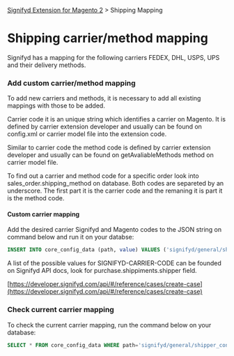 [Signifyd Extension for Magento 2](../README.md) > Shipping Mapping

# Shipping carrier/method mapping

Signifyd has a mapping for the following carriers FEDEX, DHL, USPS, UPS and their delivery methods.

### Add custom carrier/method mapping

To add new carriers and methods, it is necessary to add all existing mappings with those to be added.

Carrier code it is an unique string which identifies a carrier on Magento. It is defined by carrier extension developer and usually can be found on config.xml or carrier model file into the extension code.

Similar to carrier code the method code is defined by carrier extension developer and usually can be found on getAvaliableMethods method on carrier model file.

To find out a carrier and method code for a specific order look into sales_order.shipping_method on database. Both codes are separeted by an underscore. The first part it is the carrier code and the remaning it is part it is the method code.

#### Custom carrier mapping

Add the desired carrier Signifyd and Magento codes to the JSON string on command below and run it on your databse:

```sql
INSERT INTO core_config_data (path, value) VALUES ('signifyd/general/shipper_config', '{"FEDEX":["fedex"],"DHL":["dhl"],"SHIPWIRE":[],"USPS":["usps"],"UPS":["ups"],"SIGNIFYD-CARRIER-CODE":["magento-carrier-code"]}');
```

A list of the possible values for SIGNIFYD-CARRIER-CODE can be founded on Signifyd API docs, look for purchase.shippiments.shipper field.

[https://developer.signifyd.com/api/#/reference/cases/create-case](https://developer.signifyd.com/api/#/reference/cases/create-case)

### Check current carrier mapping

To check the current carrier mapping, run the command below on your database:

```sql
SELECT * FROM core_config_data WHERE path='signifyd/general/shipper_config';
```

